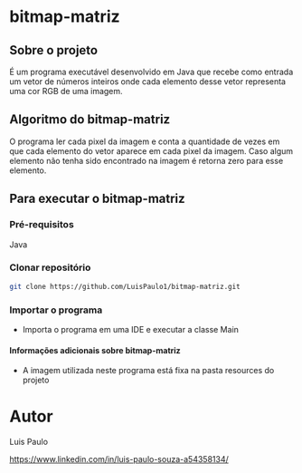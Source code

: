 # bitmap-matriz

## Sobre o projeto
É um programa executável desenvolvido em Java que recebe como entrada um vetor de números inteiros onde cada elemento desse vetor representa uma cor RGB de uma imagem.

## Algoritmo do bitmap-matriz
O programa ler cada pixel da imagem e conta a quantidade de vezes em que cada elemento do vetor aparece em cada pixel da imagem. Caso algum elemento não tenha sido encontrado na imagem é retorna zero para esse elemento.

## Para executar o bitmap-matriz
### Pré-requisitos
Java

### Clonar repositório
```bash
git clone https://github.com/LuisPaulo1/bitmap-matriz.git
```
### Importar o programa 
-  Importa o programa em uma IDE e executar a classe Main

#### Informações adicionais sobre bitmap-matriz
- A imagem utilizada neste programa está fixa na pasta resources do projeto

# Autor

Luis Paulo

https://www.linkedin.com/in/luis-paulo-souza-a54358134/
